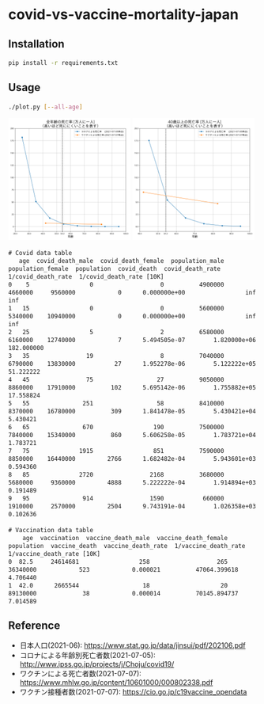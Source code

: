 # covid-vs-vaccine-mortality-japan

## Installation

```bash
pip install -r requirements.txt
```

## Usage

```bash
./plot.py [--all-age]
```

<img src="docs/plots/all_age.png" width="49%"> <img src="docs/plots/over_40.png" width="49%">

```
# Covid data table
   age  covid_death_male  covid_death_female  population_male  population_female  population  covid_death  covid_death_rate  1/covid_death_rate  1/covid_death_rate [10K]
0    5                 0                   0          4900000            4660000     9560000            0      0.000000e+00                 inf                       inf
1   15                 0                   0          5600000            5340000    10940000            0      0.000000e+00                 inf                       inf
2   25                 5                   2          6580000            6160000    12740000            7      5.494505e-07        1.820000e+06                182.000000
3   35                19                   8          7040000            6790000    13830000           27      1.952278e-06        5.122222e+05                 51.222222
4   45                75                  27          9050000            8860000    17910000          102      5.695142e-06        1.755882e+05                 17.558824
5   55               251                  58          8410000            8370000    16780000          309      1.841478e-05        5.430421e+04                  5.430421
6   65               670                 190          7500000            7840000    15340000          860      5.606258e-05        1.783721e+04                  1.783721
7   75              1915                 851          7590000            8850000    16440000         2766      1.682482e-04        5.943601e+03                  0.594360
8   85              2720                2168          3680000            5680000     9360000         4888      5.222222e-04        1.914894e+03                  0.191489
9   95               914                1590           660000            1910000     2570000         2504      9.743191e-04        1.026358e+03                  0.102636

# Vaccination data table
    age  vaccination  vaccine_death_male  vaccine_death_female  population  vaccine_death  vaccine_death_rate  1/vaccine_death_rate  1/vaccine_death_rate [10K]
0  82.5     24614681                 258                   265    36340000            523            0.000021          47064.399618                    4.706440
1  42.0      2665544                  18                    20    89130000             38            0.000014          70145.894737                    7.014589
```


## Reference

- 日本人口(2021-06): https://www.stat.go.jp/data/jinsui/pdf/202106.pdf
- コロナによる年齢別死亡者数(2021-07-05): http://www.ipss.go.jp/projects/j/Choju/covid19/
- ワクチンによる死亡者数(2021-07-07): https://www.mhlw.go.jp/content/10601000/000802338.pdf
- ワクチン接種者数(2021-07-07): https://cio.go.jp/c19vaccine_opendata
